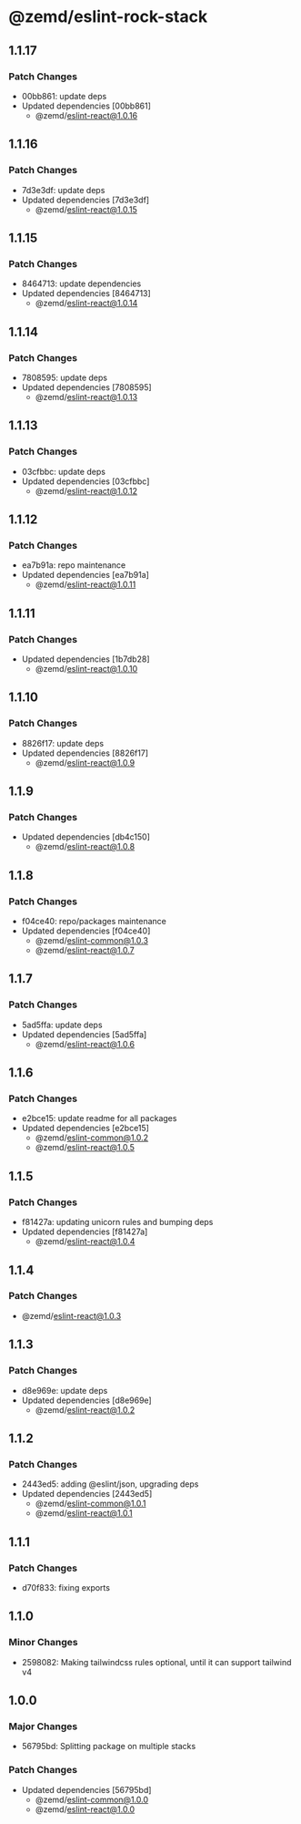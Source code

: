 # @zemd/eslint-rock-stack

## 1.1.17

### Patch Changes

- 00bb861: update deps
- Updated dependencies [00bb861]
  - @zemd/eslint-react@1.0.16

## 1.1.16

### Patch Changes

- 7d3e3df: update deps
- Updated dependencies [7d3e3df]
  - @zemd/eslint-react@1.0.15

## 1.1.15

### Patch Changes

- 8464713: update dependencies
- Updated dependencies [8464713]
  - @zemd/eslint-react@1.0.14

## 1.1.14

### Patch Changes

- 7808595: update deps
- Updated dependencies [7808595]
  - @zemd/eslint-react@1.0.13

## 1.1.13

### Patch Changes

- 03cfbbc: update deps
- Updated dependencies [03cfbbc]
  - @zemd/eslint-react@1.0.12

## 1.1.12

### Patch Changes

- ea7b91a: repo maintenance
- Updated dependencies [ea7b91a]
  - @zemd/eslint-react@1.0.11

## 1.1.11

### Patch Changes

- Updated dependencies [1b7db28]
  - @zemd/eslint-react@1.0.10

## 1.1.10

### Patch Changes

- 8826f17: update deps
- Updated dependencies [8826f17]
  - @zemd/eslint-react@1.0.9

## 1.1.9

### Patch Changes

- Updated dependencies [db4c150]
  - @zemd/eslint-react@1.0.8

## 1.1.8

### Patch Changes

- f04ce40: repo/packages maintenance
- Updated dependencies [f04ce40]
  - @zemd/eslint-common@1.0.3
  - @zemd/eslint-react@1.0.7

## 1.1.7

### Patch Changes

- 5ad5ffa: update deps
- Updated dependencies [5ad5ffa]
  - @zemd/eslint-react@1.0.6

## 1.1.6

### Patch Changes

- e2bce15: update readme for all packages
- Updated dependencies [e2bce15]
  - @zemd/eslint-common@1.0.2
  - @zemd/eslint-react@1.0.5

## 1.1.5

### Patch Changes

- f81427a: updating unicorn rules and bumping deps
- Updated dependencies [f81427a]
  - @zemd/eslint-react@1.0.4

## 1.1.4

### Patch Changes

- @zemd/eslint-react@1.0.3

## 1.1.3

### Patch Changes

- d8e969e: update deps
- Updated dependencies [d8e969e]
  - @zemd/eslint-react@1.0.2

## 1.1.2

### Patch Changes

- 2443ed5: adding @eslint/json, upgrading deps
- Updated dependencies [2443ed5]
  - @zemd/eslint-common@1.0.1
  - @zemd/eslint-react@1.0.1

## 1.1.1

### Patch Changes

- d70f833: fixing exports

## 1.1.0

### Minor Changes

- 2598082: Making tailwindcss rules optional, until it can support tailwind v4

## 1.0.0

### Major Changes

- 56795bd: Splitting package on multiple stacks

### Patch Changes

- Updated dependencies [56795bd]
  - @zemd/eslint-common@1.0.0
  - @zemd/eslint-react@1.0.0
